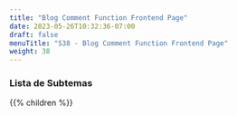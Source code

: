 ```yaml
---
title: "Blog Comment Function Frontend Page"
date: 2023-05-26T10:32:36-07:00
draft: false
menuTitle: "S38 - Blog Comment Function Frontend Page"
weight: 38
---
```


### Lista de Subtemas
{{% children  %}}

